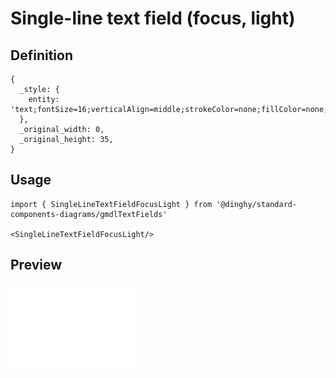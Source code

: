 # Single-line text field (focus, light)

## Definition

```
{
  _style: { 
    entity: 'text;fontSize=16;verticalAlign=middle;strokeColor=none;fillColor=none;whiteSpace=wrap;html=1;',
  },
  _original_width: 0,
  _original_height: 35,
}
```

## Usage

```
import { SingleLineTextFieldFocusLight } from '@dinghy/standard-components-diagrams/gmdlTextFields'

<SingleLineTextFieldFocusLight/>
```

## Preview

<img src="./single-line-text-field-focus-light.png" width="200"/>
